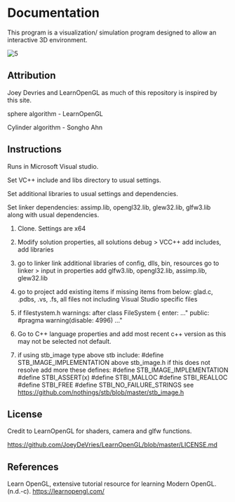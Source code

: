 # Documentation

This program is a visualization/ simulation program designed to allow an interactive 3D environment. 

![5](https://user-images.githubusercontent.com/110789514/211426193-6ec594f8-c643-4356-a853-41042a6f4715.png)

## Attribution

Joey Devries and LearnOpenGL as much of this repository is inspired by this site. 

sphere algorithm - LearnOpenGL 

Cylinder algorithm - Songho Ahn

## Instructions 
Runs in Microsoft Visual studio.

Set VC++ include and libs directory to usual settings.

Set additional libraries to usual settings and dependencies.

Set linker dependencies: assimp.lib, opengl32.lib, glew32.lib, glfw3.lib along with usual dependencies.

1. Clone. Settings are x64 

2. Modify solution properties, all solutions debug > VCC++
add includes, add libraries

3. go to linker link additional libraries of config, dlls, bin, resources
go to linker > input in properties add 
glfw3.lib, opengl32.lib, assimp.lib, glew32.lib
4. go to project add existing items if missing items from below:
glad.c, .pdbs, .vs, .fs, all files not including Visual Studio specific files

5. if filestystem.h warnings: 
after class FileSystem {
enter:
..."
public:
#pragma warning(disable: 4996)
..."

6. Go to C++ language properties and add most recent c++ version as this may not be selected not default. 

7. if using stb_image type above stb include: 
#define STB_IMAGE_IMPLEMENTATION above stb_image.h
if this does not resolve add more these defines:
#define STB_IMAGE_IMPLEMENTATION
#define STBI_ASSERT(x)
#define STBI_MALLOC
#define STBI_REALLOC 
#define STBI_FREE
#define STBI_NO_FAILURE_STRINGS
see https://github.com/nothings/stb/blob/master/stb_image.h

## License

Credit to LearnOpenGL for shaders, camera and glfw functions. 

https://github.com/JoeyDeVries/LearnOpenGL/blob/master/LICENSE.md

## References

Learn OpenGL, extensive tutorial resource for learning Modern OpenGL. (n.d.-c). https://learnopengl.com/
